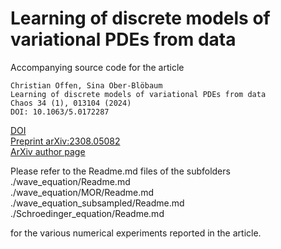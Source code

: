 # Learning of discrete models of variational PDEs from data
Accompanying source code for the article

	Christian Offen, Sina Ober-Blöbaum
	Learning of discrete models of variational PDEs from data
	Chaos 34 (1), 013104 (2024)
	DOI: 10.1063/5.0172287
 
<a href="https://doi.org/10.1063/5.0172287">DOI</a>	<br />
<a href="https://arxiv.org/abs/2308.05082">Preprint arXiv:2308.05082</a><br>
<a href="https://arxiv.org/a/offen_c_1.html">ArXiv author page</a>


Please refer to the Readme.md files of the subfolders <br />
./wave_equation/Readme.md<br />
./wave_equation/MOR/Readme.md<br />
./wave_equation_subsampled/Readme.md<br />
./Schroedinger_equation/Readme.md

for the various numerical experiments reported in the article.
